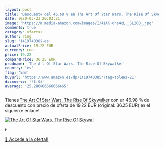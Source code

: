 ```yaml
---
layout: post
title: 'Descuento del 46.98 % en The Art Of Star Wars. The Rise Of Skywal'
date: 2020-05-23 20:03:21
image: 'https://m.media-amazon.com/images/I/41AK+uhs4cL._SL200_.jpg'
comments: true
category: ofertas
author: ring
slug: '1419740385-es'
actualPrice: 19.22 EUR
currency: EUR
price: 19.22
comparePrice: 36.25 EUR
prodname: 'The Art Of Star Wars. The Rise Of Skywalker'
country: 'es'
flag: '🇪🇸'
buyurl: 'https://www.amazon.es/dp/1419740385/?tag=tolees-21'
descuento: '46.98'
average: '25.286666666666665'
---
```


Tienes [The Art Of Star Wars. The Rise Of Skywalker](https://www.amazon.es/dp/1419740385/?tag=tolees-21) con un 46.98 % de descuento con precio de oferta de 19.22 EUR (original: 36.25 EUR) en el siguiente enlace!

[![The Art Of Star Wars. The Rise Of Skywal](https://m.media-amazon.com/images/I/41AK+uhs4cL._SL200_.jpg)](https://www.amazon.es/dp/1419740385/?tag=tolees-21)

ℹ️:


[🛒 Accede a la oferta!!](https://www.amazon.es/dp/1419740385/?tag=tolees-21)
